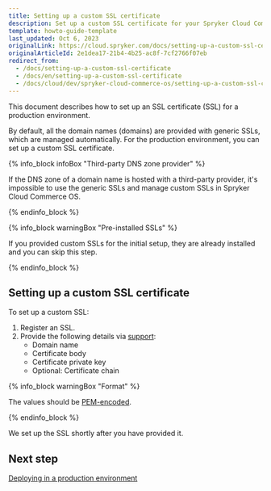```yaml
---
title: Setting up a custom SSL certificate
description: Set up a custom SSL certificate for your Spryker Cloud Commerce OS production environment, including steps for certificate registration and configuration for secure connections.
template: howto-guide-template
last_updated: Oct 6, 2023
originalLink: https://cloud.spryker.com/docs/setting-up-a-custom-ssl-certificate
originalArticleId: 2e1dea17-21b4-4b25-ac8f-7cf2766f07eb
redirect_from:
  - /docs/setting-up-a-custom-ssl-certificate
  - /docs/en/setting-up-a-custom-ssl-certificate
  - /docs/cloud/dev/spryker-cloud-commerce-os/setting-up-a-custom-ssl-certificate.html
---
```


This document describes how to set up an SSL certificate (SSL) for a production environment.

By default, all the domain names (domains) are provided with generic SSLs, which are managed automatically. For the production environment, you can set up a custom SSL certificate.

{% info_block infoBox "Third-party DNS zone provider" %}

If the DNS zone of a domain name is hosted with a third-party provider, it's impossible to use the generic SSLs and manage custom SSLs in Spryker Cloud Commerce OS.

{% endinfo_block %}

{% info_block warningBox "Pre-installed SSLs" %}

If you provided custom SSLs for the initial setup, they are already installed and you can skip this step.

{% endinfo_block %}


## Setting up a custom SSL certificate

To set up a custom SSL:

1. Register an SSL.
2. Provide the following details via [support](https://support.spryker.com):
    * Domain name
    * Certificate body
    * Certificate private key
    * Optional: Certificate chain

{% info_block warningBox "Format" %}

The values should be [PEM-encoded](https://docs.aws.amazon.com/acm/latest/userguide/import-certificate-format.html).

{% endinfo_block %}

We set up the SSL shortly after you have provided it.


## Next step
[Deploying in a production environment](/docs/ca/dev/deploy-in-a-production-environment.html)
